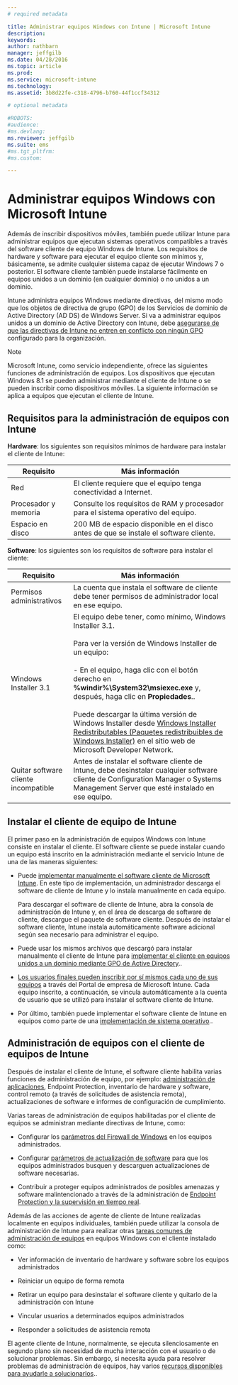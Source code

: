 ```yaml
---
# required metadata

title: Administrar equipos Windows con Intune | Microsoft Intune
description:
keywords:
author: nathbarn
manager: jeffgilb
ms.date: 04/28/2016
ms.topic: article
ms.prod:
ms.service: microsoft-intune
ms.technology:
ms.assetid: 3b8d22fe-c318-4796-b760-44f1ccf34312

# optional metadata

#ROBOTS:
#audience:
#ms.devlang:
ms.reviewer: jeffgilb
ms.suite: ems
#ms.tgt_pltfrm:
#ms.custom:

---
```


# Administrar equipos Windows con Microsoft Intune
Además de inscribir dispositivos móviles, también puede utilizar Intune para administrar equipos que ejecutan sistemas operativos compatibles a través del software cliente de equipo Windows de Intune. Los requisitos de hardware y software para ejecutar el equipo cliente son mínimos y, básicamente, se admite cualquier sistema capaz de ejecutar Windows 7 o posterior.  El software cliente también puede instalarse fácilmente en equipos unidos a un dominio (en cualquier dominio) o no unidos a un dominio.

Intune administra equipos Windows mediante directivas, del mismo modo que los objetos de directiva de grupo (GPO) de los Servicios de dominio de Active Directory (AD DS) de Windows Server. Si va a administrar equipos unidos a un dominio de Active Directory con Intune, debe [asegurarse de que las directivas de Intune no entren en conflicto con ningún GPO](resolve-gpo-and-microsoft-intune-policy-conflicts.md) configurado para la organización.

> [!NOTE]
> Microsoft Intune, como servicio independiente, ofrece las siguientes funciones de administración de equipos. Los dispositivos que ejecutan Windows 8.1 se pueden administrar mediante el cliente de Intune o se pueden inscribir como dispositivos móviles. La siguiente información se aplica a equipos que ejecutan el cliente de Intune.

## Requisitos para la administración de equipos con Intune

**Hardware**:
los siguientes son requisitos mínimos de hardware para instalar el cliente de Intune:

|Requisito|Más información|
|---------------|--------------------|
|Red|El cliente requiere que el equipo tenga conectividad a Internet.|
|Procesador y memoria|Consulte los requisitos de RAM y procesador para el sistema operativo del equipo.|
|Espacio en disco|200 MB de espacio disponible en el disco antes de que se instale el software cliente.|

**Software**:
los siguientes son los requisitos de software para instalar el cliente:

|Requisito|Más información|
|---------------|--------------------|
|Permisos administrativos|La cuenta que instala el software de cliente debe tener permisos de administrador local en ese equipo.|
|Windows Installer 3.1|El equipo debe tener, como mínimo, Windows Installer 3.1.<br /><br />Para ver la versión de Windows Installer de un equipo:<br /><br />-   En el equipo, haga clic con el botón derecho en **%windir%\System32\msiexec.exe** y, después, haga clic en **Propiedades**..<br /><br />Puede descargar la última versión de Windows Installer desde [Windows Installer Redistributables (Paquetes redistribuibles de Windows Installer)](http://go.microsoft.com/fwlink/?LinkID=234258) en el sitio web de Microsoft Developer Network.|
|Quitar software cliente incompatible|Antes de instalar el software cliente de Intune, debe desinstalar cualquier software cliente de Configuration Manager o Systems Management Server que esté instalado en ese equipo.|

## Instalar el cliente de equipo de Intune
El primer paso en la administración de equipos Windows con Intune consiste en instalar el cliente. El software cliente se puede instalar cuando un equipo está inscrito en la administración mediante el servicio Intune de una de las maneras siguientes:

-   Puede [implementar manualmente el software cliente de Microsoft Intune](install-the-windows-pc-client-with-microsoft-intune.md#to-manually-deploy-the-client-software). En este tipo de implementación, un administrador descarga el software de cliente de Intune y lo instala manualmente en cada equipo.

    Para descargar el software de cliente de Intune, abra la consola de administración de Intune y, en el área de descarga de software de cliente, descargue el paquete de software cliente. Después de instalar el software cliente, Intune instala automáticamente software adicional según sea necesario para administrar el equipo.

-   Puede usar los mismos archivos que descargó para instalar manualmente el cliente de Intune para [implementar el cliente en equipos unidos a un dominio mediante GPO de Active Directory](install-the-windows-pc-client-with-microsoft-intune.md#to-automatically-deploy-the-client-software-by-using-group-policy)..

-   [Los usuarios finales pueden inscribir por sí mismos cada uno de sus equipos](install-the-windows-pc-client-with-microsoft-intune.md#how-users-can-self-enroll-their-computers) a través del Portal de empresa de Microsoft Intune. Cada equipo inscrito, a continuación, se vincula automáticamente a la cuenta de usuario que se utilizó para instalar el software cliente de Intune.

-   Por último, también puede implementar el software cliente de Intune en equipos como parte de una [implementación de sistema operativo](install-the-windows-pc-client-with-microsoft-intune.md#install-the-microsoft-intune-client-software-as-part-of-an-image)..

## Administración de equipos con el cliente de equipos de Intune
Después de instalar el cliente de Intune, el software cliente habilita varias funciones de administración de equipo, por ejemplo: [administración de aplicaciones](deploy-apps-in-microsoft-intune.md), Endpoint Protection, inventario de hardware y software, control remoto (a través de solicitudes de asistencia remota), actualizaciones de software e informes de configuración de cumplimiento.

Varias tareas de administración de equipos habilitadas por el cliente de equipos se administran mediante directivas de Intune, como:

-   Configurar los [parámetros del Firewall de Windows](help-protect-windows-pcs-using-windows-firewall-policies-in-microsoft-intune.md) en los equipos administrados.

-   Configurar [parámetros de actualización de software](keep-windows-pcs-up-to-date-with-software-updates-in-microsoft-intune.md) para que los equipos administrados busquen y descarguen actualizaciones de software necesarias.

-   Contribuir a proteger equipos administrados de posibles amenazas y software malintencionado a través de la administración de [Endpoint Protection y la supervisión en tiempo real](help-secure-windows-pcs-with-endpoint-protection-for-microsoft-intune.md).

Además de las acciones de agente de cliente de Intune realizadas localmente en equipos individuales, también puede utilizar la consola de administración de Intune para realizar otras [tareas comunes de administración de equipos](common-windows-pc-management-tasks-with-the-microsoft-intune-computer-client.md) en equipos Windows con el cliente instalado como:

-   Ver información de inventario de hardware y software sobre los equipos administrados

-   Reiniciar un equipo de forma remota

-   Retirar un equipo para desinstalar el software cliente y quitarlo de la administración con Intune

-   Vincular usuarios a determinados equipos administrados

-   Responder a solicitudes de asistencia remota

El agente cliente de Intune, normalmente, se ejecuta silenciosamente en segundo plano sin necesidad de mucha interacción con el usuario o de solucionar problemas. Sin embargo, si necesita ayuda para resolver problemas de administración de equipos, hay varios [recursos disponibles para ayudarle a solucionarlos](/intune/troubleshoot/troubleshoot-client-setup-in-microsoft-intune)..


<!--HONumber=May16_HO1-->


